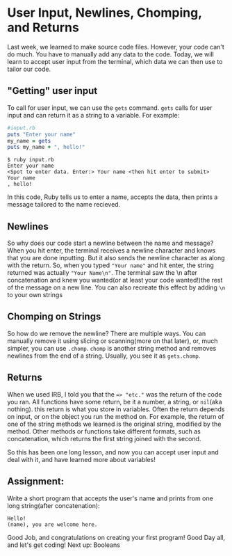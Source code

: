 # User Input, Newlines, Chomping, and Returns

Last week, we learned to make source code files. However, your code can't do much. You have to manually add any data to the code. Today, we will learn to accept user input from the terminal, which data we can then use to tailor our code.

## "Getting" user input
To call for user input, we can use the `gets` command. `gets` calls for user input and can return it as a string to a variable. For example:

```ruby
#input.rb
puts "Enter your name"
my_name = gets
puts my_name + ", hello!"
```
```
$ ruby input.rb
Enter your name
<Spot to enter data. Enter:> Your name <then hit enter to submit>
Your name
, hello!
```

In this code, Ruby tells us to enter a name, accepts the data, then prints a message tailored to the name recieved. 

## Newlines
So why does our code start a newline between the name and message? When you hit enter, the terminal receives a newline character and knows that you are done inputting. But it also sends the newline character as along with the return. So, when you typed `"Your name"` and hit enter, the string returned was actually `"Your Name\n"`. The terminal saw the \n after concatenation and knew you wanted(or at least your code wanted!)the rest of the message on a new line. You can also recreate this effect by adding `\n` to your own strings 

## Chomping on Strings
So how do we remove the newline? There are multiple ways. You can manually remove it using slicing or scanning(more on that later), or, much simpler, you can use `.chomp`. `chomp` is another string method and removes newlines from the end of a string. Usually, you see it as `gets.chomp`.
 
## Returns
When we used IRB, I told you that the `=> "etc."` was the return of the code you ran. All functions have some return, be it a number, a string, or `nil`(aka nothing). this return is what you store in variables. Often the return depends on input, or on the object you run the method on. For example, the return of one of the string methods we learned is the original string, modified by the method. Other methods or functions take different formats, such as concatenation, which returns the first string joined with the second. 

So this has been one long lesson, and now you can accept user input and deal with it, and have learned more about variables!

## Assignment:
Write a short program that accepts the user's name and prints from one long string(after concatenation): 
```
Hello!
(name), you are welcome here.
```

Good Job, and congratulations on creating your first program! Good Day all, and let's get coding!
Next up: Booleans
